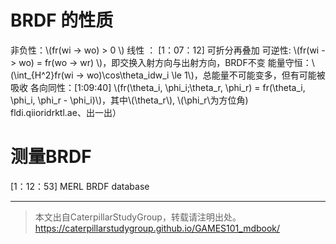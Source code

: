 # BRDF 的性质

非负性：\\(fr(wi -> wo) > 0 \\)
线性 ： [1：07：12] 可折分再叠加
可逆性: \\(fr(wi -> wo) = fr(wo -> wr) \\)，即交换入射方向与出射方向，BRDF不变
能量守恒：\\(\int_{H^2}fr(wi -> wo)\cos\theta_idw_i \le 1\\)，总能量不可能变多，但有可能被吸收
各向同性：[1:09:40] \\(fr(\theta_i, \phi_i;\theta_r, \phi_r) = fr(\theta_i, \phi_i, \phi_r - \phi_i)\\)，其中\\(\theta_r\\), \\(\phi_r\\为方位角)
fldi.qiioridrktl.ae、出一出）

# 测量BRDF
[1：12：53]
MERL BRDF database

------------------------------

> 本文出自CaterpillarStudyGroup，转载请注明出处。  
> https://caterpillarstudygroup.github.io/GAMES101_mdbook/